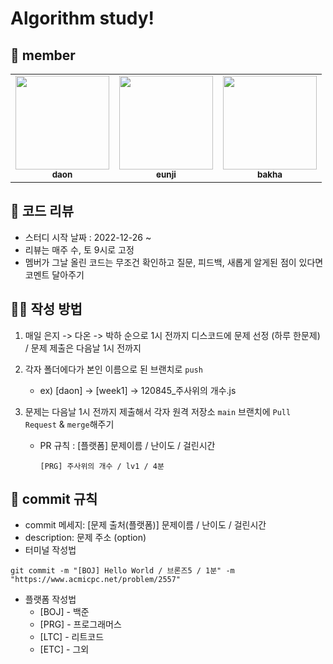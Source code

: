 # Algorithm study!

## 🔰 member
<table><tr><td align="center"><a href="https://github.com/saseungg"><img src="https://user-images.githubusercontent.com/115215178/222355046-97a53d5a-c3fb-4ad3-b7ed-d308c35eced0.jpeg" width="150px;" alt=""/><br /><sub><b>daon</b></a><br/></td>

<td align="center"><a href="https://github.com/dmswl2030"><img src="https://user-images.githubusercontent.com/115215178/210617937-28971c29-97cc-450c-991d-183aabd5a922.png" width="150px;" alt=""/><br /><sub><b>eunji</b></a><br/></td>

<td align="center"><a href="https://github.com/bakhacode"><img src="https://user-images.githubusercontent.com/115215178/222355205-d608114a-648a-4dce-bc92-b48568331b81.jpeg" width="150px;" alt=""/><br /><sub><b>bakha</b></a><br/></td>
</table>

## 🏁 코드 리뷰
- 스터디 시작 날짜 : 2022-12-26 ~
- 리뷰는 매주 수, 토 9시로 고정
- 멤버가 그날 올린 코드는 무조건 확인하고 질문, 피드백, 새롭게 알게된 점이 있다면 코멘트 달아주기

## 🏴‍☠️ 작성 방법

1. 매일 은지 -> 다온 -> 박하 순으로 1시 전까지 디스코드에 문제 선정 (하루 한문제) / 문제 제출은 다음날 1시 전까지

2. 각자 폴더에다가 본인 이름으로 된 브랜치로 `push`

   - ex) [daon] -> [week1] -> 120845_주사위의 개수.js

3. 문제는 다음날 1시 전까지 제출해서 각자 원격 저장소 `main` 브랜치에 `Pull Request` & `merge`해주기

   - PR 규칙 : [플랫폼] 문제이름 / 난이도 / 걸린시간

     ```
     [PRG] 주사위의 개수 / lv1 / 4분
     ```

## 🏴 commit 규칙

- commit 메세지: [문제 출처(플랫폼)] 문제이름 / 난이도 / 걸린시간
- description: 문제 주소 (option)
- 터미널 작성법
```
git commit -m "[BOJ] Hello World / 브론즈5 / 1분" -m "https://www.acmicpc.net/problem/2557"
```
- 플랫폼 작성법
  - [BOJ] - 백준
  - [PRG] - 프로그래머스
  - [LTC] - 리트코드
  - [ETC] - 그외
  
 

